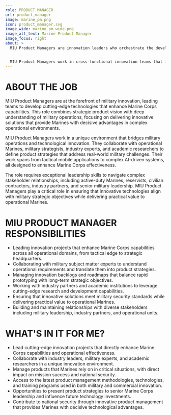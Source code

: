 ```yaml
---
role: PRODUCT MANAGER
url: product_manager
image: marine_pm.png
icon: product_manager.svg
image_wide: marine_pm_wide.png
image_alt_text: Marine Product Manager
image_focus: right
about: >
  MIU Product Managers are innovation leaders who orchestrate the development of cutting-edge military technologies that enhance Marine Corps capabilities. They balance operational requirements, strategic objectives, and technical feasibility while driving rapid innovation in a collaborative environment that includes military experts, industry partners, and academic researchers.


  MIU Product Managers work in cross-functional innovation teams that include military subject matter experts, engineers, designers, and industry partners. They translate complex military requirements into actionable product strategies, manage innovation backlogs, and ensure that development efforts align with Marine Corps strategic objectives. Their role is crucial in maintaining innovation momentum while managing the unique challenges of military technology development.
---
```


# ABOUT THE JOB

MIU Product Managers are at the forefront of military innovation, leading teams to develop cutting-edge technologies that enhance Marine Corps capabilities. This role combines strategic product vision with deep understanding of military operations, focusing on delivering innovative solutions that provide Marines with decisive advantages in complex operational environments.

MIU Product Managers work in a unique environment that bridges military operations and technological innovation. They collaborate with operational Marines, military strategists, industry experts, and academic researchers to define product strategies that address real-world military challenges. Their work spans from tactical mobile applications to complex AI-driven systems, all designed to enhance Marine Corps effectiveness.

The role requires exceptional leadership skills to navigate complex stakeholder relationships, including active-duty Marines, reservists, civilian contractors, industry partners, and senior military leadership. MIU Product Managers play a critical role in ensuring that innovative technologies align with military strategic objectives while delivering practical value to operational Marines.

# MIU PRODUCT MANAGER RESPONSIBILITIES

- Leading innovation projects that enhance Marine Corps capabilities across all operational domains, from tactical edge to strategic headquarters.
- Collaborating with military subject matter experts to understand operational requirements and translate them into product strategies.
- Managing innovation backlogs and roadmaps that balance rapid prototyping with long-term strategic objectives.
- Working with industry partners and academic institutions to leverage cutting-edge research and development capabilities.
- Ensuring that innovative solutions meet military security standards while delivering practical value to operational Marines.
- Building and maintaining relationships with diverse stakeholders including military leadership, industry partners, and operational units.

# WHAT'S IN IT FOR ME?

- Lead cutting-edge innovation projects that directly enhance Marine Corps capabilities and operational effectiveness.
- Collaborate with industry leaders, military experts, and academic researchers in a unique innovation environment.
- Manage products that Marines rely on in critical situations, with direct impact on mission success and national security.
- Access to the latest product management methodologies, technologies, and training programs used in both military and commercial innovation.
- Opportunities to present product strategies to senior Marine Corps leadership and influence future technology investments.
- Contribute to national security through innovative product management that provides Marines with decisive technological advantages.
